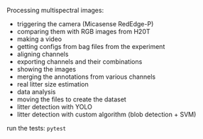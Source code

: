 Processing multispectral images:
- triggering the camera (Micasense RedEdge-P)
- comparing them with RGB images from H20T
- making a video
- getting configs from bag files from the experiment
- aligning channels
- exporting channels and their combinations
- showing the images
- merging the annotations from various channels
- real litter size estimation
- data analysis
- moving the files to create the dataset
- litter detection with YOLO
- litter detection with custom algorithm (blob detection + SVM)

run the tests: `pytest`
